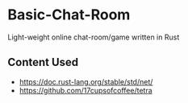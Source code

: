 # Basic-Chat-Room
Light-weight online chat-room/game written in Rust 

## Content Used
- https://doc.rust-lang.org/stable/std/net/
- https://github.com/17cupsofcoffee/tetra
